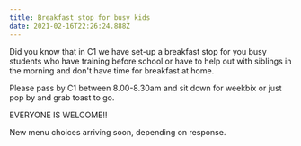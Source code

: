 ```yaml
---
title: Breakfast stop for busy kids
date: 2021-02-16T22:26:24.888Z
---
```

Did you know that in C1 we have set-up a breakfast stop for you busy students who have training before school or have to help out with siblings in the morning and don't have time for breakfast at home.

Please pass by C1 between 8.00-8.30am and sit down for weekbix or just pop by and grab toast to go.

EVERYONE IS WELCOME!!

New menu choices arriving soon, depending on response.




